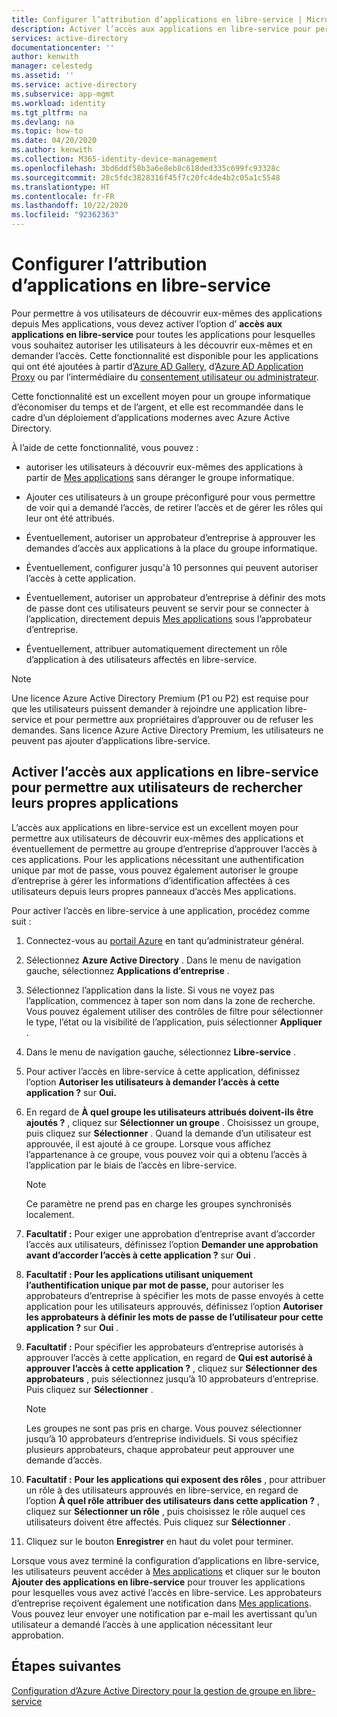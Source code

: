 ```yaml
---
title: Configurer l’attribution d’applications en libre-service | Microsoft Docs
description: Activer l’accès aux applications en libre-service pour permettre aux utilisateurs de rechercher leurs propres applications
services: active-directory
documentationcenter: ''
author: kenwith
manager: celestedg
ms.assetid: ''
ms.service: active-directory
ms.subservice: app-mgmt
ms.workload: identity
ms.tgt_pltfrm: na
ms.devlang: na
ms.topic: how-to
ms.date: 04/20/2020
ms.author: kenwith
ms.collection: M365-identity-device-management
ms.openlocfilehash: 3bd6ddf58b3a6e8eb8c618ded335c699fc93328c
ms.sourcegitcommit: 28c5fdc3828316f45f7c20fc4de4b2c05a1c5548
ms.translationtype: HT
ms.contentlocale: fr-FR
ms.lasthandoff: 10/22/2020
ms.locfileid: "92362363"
---
```

# <a name="how-to-configure-self-service-application-assignment"></a>Configurer l’attribution d’applications en libre-service

Pour permettre à vos utilisateurs de découvrir eux-mêmes des applications depuis Mes applications, vous devez activer l’option d’ **accès aux applications en libre-service** pour toutes les applications pour lesquelles vous souhaitez autoriser les utilisateurs à les découvrir eux-mêmes et en demander l’accès. Cette fonctionnalité est disponible pour les applications qui ont été ajoutées à partir d’[Azure AD Gallery](https://docs.microsoft.com/azure/active-directory/manage-apps/add-gallery-app), d’[Azure AD Application Proxy](https://docs.microsoft.com/azure/active-directory/manage-apps/application-proxy) ou par l’intermédiaire du [consentement utilisateur ou administrateur](https://docs.microsoft.com/azure/active-directory/develop/application-consent-experience). 

Cette fonctionnalité est un excellent moyen pour un groupe informatique d’économiser du temps et de l’argent, et elle est recommandée dans le cadre d’un déploiement d’applications modernes avec Azure Active Directory.

À l’aide de cette fonctionnalité, vous pouvez :

-   autoriser les utilisateurs à découvrir eux-mêmes des applications à partir de [Mes applications](https://myapps.microsoft.com/) sans déranger le groupe informatique.

-   Ajouter ces utilisateurs à un groupe préconfiguré pour vous permettre de voir qui a demandé l’accès, de retirer l’accès et de gérer les rôles qui leur ont été attribués.

-   Éventuellement, autoriser un approbateur d’entreprise à approuver les demandes d’accès aux applications à la place du groupe informatique.

-   Éventuellement, configurer jusqu'à 10 personnes qui peuvent autoriser l’accès à cette application.

-   Éventuellement, autoriser un approbateur d’entreprise à définir des mots de passe dont ces utilisateurs peuvent se servir pour se connecter à l’application, directement depuis [Mes applications](https://myapps.microsoft.com/) sous l’approbateur d’entreprise.

-   Éventuellement, attribuer automatiquement directement un rôle d’application à des utilisateurs affectés en libre-service.

> [!NOTE]
> Une licence Azure Active Directory Premium (P1 ou P2) est requise pour que les utilisateurs puissent demander à rejoindre une application libre-service et pour permettre aux propriétaires d’approuver ou de refuser les demandes. Sans licence Azure Active Directory Premium, les utilisateurs ne peuvent pas ajouter d’applications libre-service.

## <a name="enable-self-service-application-access-to-allow-users-to-find-their-own-applications"></a>Activer l’accès aux applications en libre-service pour permettre aux utilisateurs de rechercher leurs propres applications

L’accès aux applications en libre-service est un excellent moyen pour permettre aux utilisateurs de découvrir eux-mêmes des applications et éventuellement de permettre au groupe d’entreprise d’approuver l’accès à ces applications. Pour les applications nécessitant une authentification unique par mot de passe, vous pouvez également autoriser le groupe d’entreprise à gérer les informations d’identification affectées à ces utilisateurs depuis leurs propres panneaux d’accès Mes applications.

Pour activer l’accès en libre-service à une application, procédez comme suit :

1. Connectez-vous au [portail Azure](https://portal.azure.com) en tant qu’administrateur général.

2. Sélectionnez **Azure Active Directory** . Dans le menu de navigation gauche, sélectionnez **Applications d’entreprise** .

3. Sélectionnez l’application dans la liste. Si vous ne voyez pas l’application, commencez à taper son nom dans la zone de recherche. Vous pouvez également utiliser des contrôles de filtre pour sélectionner le type, l’état ou la visibilité de l’application, puis sélectionner **Appliquer** .

4. Dans le menu de navigation gauche, sélectionnez **Libre-service** .

5. Pour activer l’accès en libre-service à cette application, définissez l’option **Autoriser les utilisateurs à demander l’accès à cette application ?** sur **Oui.**

6. En regard de **À quel groupe les utilisateurs attribués doivent-ils être ajoutés ?** , cliquez sur **Sélectionner un groupe** . Choisissez un groupe, puis cliquez sur **Sélectionner** . Quand la demande d’un utilisateur est approuvée, il est ajouté à ce groupe. Lorsque vous affichez l’appartenance à ce groupe, vous pouvez voir qui a obtenu l’accès à l’application par le biais de l’accès en libre-service.
  
    > [!NOTE]
    > Ce paramètre ne prend pas en charge les groupes synchronisés localement.

7. **Facultatif :** Pour exiger une approbation d’entreprise avant d’accorder l’accès aux utilisateurs, définissez l’option **Demander une approbation avant d’accorder l’accès à cette application ?** sur **Oui** .

8. **Facultatif : Pour les applications utilisant uniquement l’authentification unique par mot de passe,** pour autoriser les approbateurs d’entreprise à spécifier les mots de passe envoyés à cette application pour les utilisateurs approuvés, définissez l’option **Autoriser les approbateurs à définir les mots de passe de l’utilisateur pour cette application ?** sur **Oui** .

9. **Facultatif :** Pour spécifier les approbateurs d’entreprise autorisés à approuver l’accès à cette application, en regard de **Qui est autorisé à approuver l’accès à cette application ?** , cliquez sur **Sélectionner des approbateurs** , puis sélectionnez jusqu’à 10 approbateurs d’entreprise. Puis cliquez sur **Sélectionner** .

    >[!NOTE]
    >Les groupes ne sont pas pris en charge. Vous pouvez sélectionner jusqu’à 10 approbateurs d’entreprise individuels. Si vous spécifiez plusieurs approbateurs, chaque approbateur peut approuver une demande d’accès.

10. **Facultatif :** **Pour les applications qui exposent des rôles** , pour attribuer un rôle à des utilisateurs approuvés en libre-service, en regard de l’option **À quel rôle attribuer des utilisateurs dans cette application ?** , cliquez sur **Sélectionner un rôle** , puis choisissez le rôle auquel ces utilisateurs doivent être affectés. Puis cliquez sur **Sélectionner** .

11. Cliquez sur le bouton **Enregistrer** en haut du volet pour terminer.

Lorsque vous avez terminé la configuration d’applications en libre-service, les utilisateurs peuvent accéder à [Mes applications](https://myapps.microsoft.com/) et cliquer sur le bouton **Ajouter des applications en libre-service** pour trouver les applications pour lesquelles vous avez activé l’accès en libre-service. Les approbateurs d’entreprise reçoivent également une notification dans [Mes applications](https://myapps.microsoft.com/). Vous pouvez leur envoyer une notification par e-mail les avertissant qu’un utilisateur a demandé l’accès à une application nécessitant leur approbation.

## <a name="next-steps"></a>Étapes suivantes
[Configuration d’Azure Active Directory pour la gestion de groupe en libre-service](../enterprise-users/groups-self-service-management.md)
